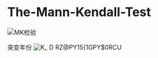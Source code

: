 # The-Mann-Kendall-Test

![MK检验](https://user-images.githubusercontent.com/71971112/182149767-d5b377e2-653d-41dc-8a4e-ffd77534f8fa.png)

突变年份
![K_ D RZ@PY15{1GPY$0RCU](https://user-images.githubusercontent.com/71971112/218380366-4c3a7484-83ab-4b80-b2c0-34503460ee0c.png)
